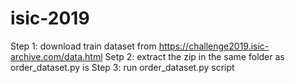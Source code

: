 # isic-2019
Step 1: download train dataset from https://challenge2019.isic-archive.com/data.html
Setp 2: extract the zip in the same folder as order_dataset.py is
Step 3: run order_dataset.py script
